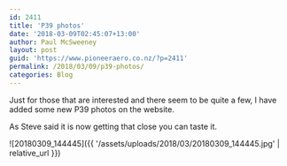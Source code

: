 ```yaml
---
id: 2411
title: 'P39 photos'
date: '2018-03-09T02:45:07+13:00'
author: Paul McSweeney
layout: post
guid: 'https://www.pioneeraero.co.nz/?p=2411'
permalink: /2018/03/09/p39-photos/
categories: Blog
---
```


Just for those that are interested and there seem to be quite a few, I have added some new P39 photos on the website.

As Steve said it is now getting that close you can taste it.

![20180309_144445]({{ '/assets/uploads/2018/03/20180309_144445.jpg' | relative_url }})
